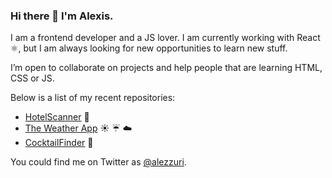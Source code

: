 ### Hi there 👋 I'm Alexis.

I am a frontend developer and a JS lover. I am currently working with React  ⚛, but I am always looking for new opportunities to learn new stuff.

I’m open to collaborate on projects and help people that are learning HTML, CSS or JS.

Below is a list of my recent repositories:

- [HotelScanner](https://github.com/alazzuri/hotelScanner) 🏨 
- [The Weather App](https://github.com/alazzuri/weather-app) ☀️ ☔ ☁️
- [CocktailFinder](https://github.com/alazzuri/CocktailFinder) 🍹


You could find me on Twitter as [@alezzuri](https://twitter.com/alezzuri).



